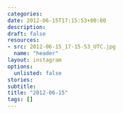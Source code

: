 ```yaml
---
categories:
date: 2012-06-15T17:15:53+00:00
description:
draft: false
resources:
- src: 2012-06-15_17-15-53_UTC.jpg
  name: "header"
layout: instagram
options:
  unlisted: false
stories:
subtitle:
title: "2012-06-15"
tags: []
---
```


 
